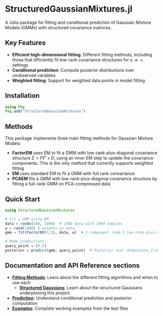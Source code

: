# StructuredGaussianMixtures.jl

A Julia package for fitting and conditional prediction of Gaussian Mixture Models (GMMs) with structured covariance matrices.

## Key Features

- **Efficient high-dimensional fitting**: Different fitting methods, including those that efficiently fit low-rank covariance structures for `m ≫ n` settings
- **Conditional prediction**: Compute posterior distributions over unobserved variables
- **Weighted fitting**: Support for weighted data points in model fitting

## Installation

```julia
using Pkg
Pkg.add("StructuredGaussianMixtures")
```

## Methods

This package implements three main fitting methods for Gaussian Mixture Models:

- **FactorEM** uses EM to fit a GMM with low-rank-plus-diagonal covariance structure $\Sigma = FF' + D$, using an inner EM step to update the covariance components. This is the only method that currently supports weighted fitting
- **EM** uses standard EM to fit a GMM with full rank convariance
- **PCAEM** fits a GMM with low-rank-plus-diagonal covariance structure by fitting a full-rank GMM on PCA-compressed data

## Quick Start

```julia
using StructuredGaussianMixtures

# Fit a GMM using EM
data = randn(100, 1000)  # 100D data with 1000 samples
w = rand(1000) # weights on data 
gmm = fit(FactorEM(3,5), data, w)  # 3-component rank-5 low-rank-plus-diagonal GMM

# Make predictions
query_point = [0.5]
posterior = predict(gmm, query_point)  # Posterior over dimensions 2:100 when x1 = 0.5
```

## Documentation and API Reference sections

- **[Fitting Methods](@ref)**: Learn about the different fitting algorithms and when to use each
    - **[Structured Gaussians](@ref)**: Learn about the structured Gaussians underpinning this project  
- **[Prediction](@ref)**: Understand conditional prediction and posterior computation
- **[Examples](@ref)**: Complete working examples from the test files